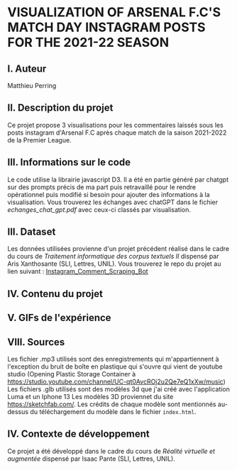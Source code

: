 # VISUALIZATION OF ARSENAL F.C'S MATCH DAY INSTAGRAM POSTS FOR THE 2021-22 SEASON

I. Auteur
------
Matthieu Perring

II. Description du projet
------
Ce projet propose 3 visualisations pour les commentaires laissés sous les posts instagram d'Arsenal F.C après chaque match de la saison 2021-2022 de la Premier League. 

III. Informations sur le code
------
Le code utilise la librairie javascript D3. Il a été en partie généré par chatgpt sur des prompts précis de ma part puis retravaillé pour le rendre opérationnel puis modifié si besoin pour ajouter des informations à la visualisation. Vous trouverez les échanges avec chatGPT dans le fichier _echanges_chat_gpt.pdf_ avec ceux-ci classés par visualisation.

III. Dataset
------
Les données utilisées provienne d'un projet précédent réalisé dans le cadre du cours de _Traitement informatique des corpus textuels II_ dispensé par Aris Xanthosante (SLI, Lettres, UNIL). 
Vous trouverez le repo du projet au lien suivant : [Instagram_Comment_Scraping_Bot](https://github.com/MPR329/Instagram_Comment_Scraping_Bot)

IV. Contenu du projet 
------


V. GIFs de l'expérience 
------


VIII. Sources
------
Les fichier .mp3 utilisés sont des enregistrements qui m'appartiennent à l'exception du bruit de boîte en plastique qui s'ouvre qui vient de youtube studio (Opening Plastic Storage Container à https://studio.youtube.com/channel/UC-qt0AvcROj2u2Qe7eQ1xXw/music)
Les fichiers .glb utilisés sont des modèles 3d que j'ai créé avec l'application Luma et un Iphone 13
Les modèles 3D proviennet du site https://sketchfab.com/. Les crédits de chaque modèle sont mentionnés au-dessus du téléchargement du modèle dans le fichier `index.html`.

IV. Contexte de développement
------
Ce projet a été développé dans le cadre du cours de _Réalité virtuelle et augmentée_ dispensé par Isaac Pante (SLI, Lettres, UNIL).

